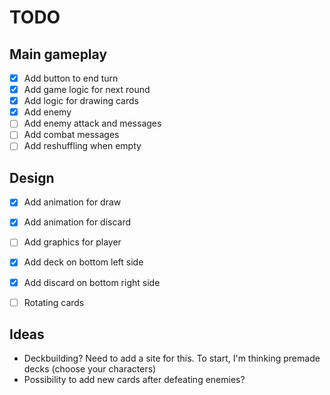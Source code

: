 # TODO

## Main gameplay
- [x] Add button to end turn
- [x] Add game logic for next round
- [x] Add logic for drawing cards
- [x] Add enemy
- [ ] Add enemy attack and messages
- [ ] Add combat messages
- [ ] Add reshuffling when empty

## Design
- [x] Add animation for draw
- [x] Add animation for discard
- [ ] Add graphics for player
- [x] Add deck on bottom left side
- [x] Add discard on bottom right side
- [ ] Rotating cards


## Ideas
- Deckbuilding? Need to add a site for this. To start, I'm thinking premade decks (choose your characters)
- Possibility to add new cards after defeating enemies? 